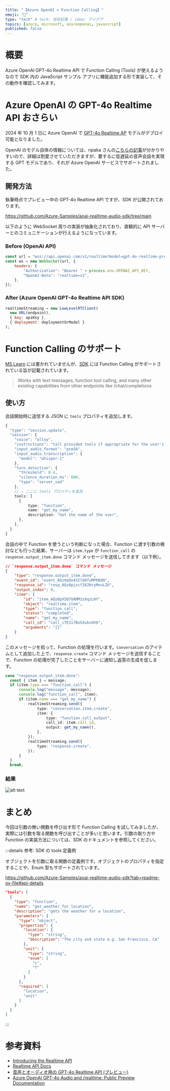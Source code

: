```yaml
---
title: "【Azure OpenAI × Function Calling】"
emoji: "📑"
type: "tech" # tech: 技術記事 / idea: アイデア
topics: [azure, microsoft, azureopenai, javascript]
published: false
---
```


# 概要

Azure OpenAI GPT-4o Realtime API で Function Calling (Tools) が使えるようなので SDK 内の JavaScript サンプル アプリに機能追加する形で実装して、その動作を確認してみます。

# Azure OpenAI の GPT-4o Realtime API おさらい

2024 年 10 月 1 日に Azure OpenAI で [GPT-4o Realtime AP](https://openai.com/index/introducing-the-realtime-api/) モデルがデプロイ可能となりました。

OpenAI のモデル自体の情報については、npaka さんの[こちらの記事](https://note.com/npaka/n/nf9cab7ea954e)が分かりやすいので、詳細は割愛させていただきますが、要するに低遅延の音声会話を実現する GPT モデルであり、それが Azure OpenAI サービスでサポートされました。

## 開発方法

執筆時点でプレビュー中の GPT-4o Realtime API ですが、SDK が公開されております。

https://github.com/Azure-Samples/aoai-realtime-audio-sdk/tree/main

以下のように WebSocket 周りの実装が抽象化されており、直観的に API サーバーとのコミュニケーションが行えるようになっています。

### Before (OpenAI API)

```JavaScript
const url = "wss://api.openai.com/v1/realtime?model=gpt-4o-realtime-preview-2024-10-01";
const ws = new WebSocket(url, {
    headers: {
        "Authorization": "Bearer " + process.env.OPENAI_API_KEY,
        "OpenAI-Beta": "realtime=v1",
    },
});
```

### After (Azure OpenAI GPT-4o Realtime API SDK)

```JavaScript
realtimeStreaming = new LowLevelRTClient(
  new URL(endpoint),
  { key: apiKey },
  { deployment: deploymentOrModel }
);
```

# Function Calling のサポート

[MS Learn](https://learn.microsoft.com/ja-jp/azure/ai-services/openai/realtime-audio-quickstart?) には書かれていませんが、[SDK](https://github.com/Azure-Samples/aoai-realtime-audio-sdk/tree/main#:~:text=Works%20with%20text%20messages%2C%20function%20tool%20calling%2C%20and%20many%20other%20existing%20capabilities%20from%20other%20endpoints%20like%20/chat/completions) には Function Calling がサポートされている旨が記載されています。

> Works with text messages, function tool calling, and many other existing capabilities from other endpoints like /chat/completions

## 使い方

会話開始時に送信する JSON に `tools` プロパティを追加します。

```TypeScript
{
  "type": "session.update",
  "session": {
    "voice": "alloy",
    "instructions": "Call provided tools if appropriate for the user's input.",
    "input_audio_format": "pcm16",
    "input_audio_transcription": {
      "model": "whisper-1"
    },
    "turn_detection": {
      "threshold": 0.4,
      "silence_duration_ms": 600,
      "type": "server_vad"
    },
    // ↓ ここに tools プロパティを追加
    tools: [
      {
          type: "function",
          name: "get_my_name",
          description: "Get the name of the user",
      },
    ],
  }
}
```

会話の中で Function を使うという判断になった場合、Function に渡す引数の検討なども行った結果、サーバーは `item.type` が `function_call` の `response.output_item.done` コマンド メッセージを送信してきます（以下例）。

```JSON
// `response.output_item.done` コマンド メッセージ
{
    "type": "response.output_item.done",
    "event_id": "event_AQz0q9o4SIl68fuMPKBXN",
    "response_id": "resp_AQz0pjscf3X2HryMovLZU",
    "output_index": 0,
    "item": {
        "id": "item_AQz0pX5Q7UAMM3z8qzLHY",
        "object": "realtime.item",
        "type": "function_call",
        "status": "completed",
        "name": "get_my_name",
        "call_id": "call_cTE3ifBo5XukndV8",
        "arguments": "{}"
    }
}
```

このメッセージを拾って、Function の処理を行います。`Conversation` のアイテムとして追加した上で、`response.create` コマンド メッセージを送信することで、Function の処理が完了したことをサーバーに通知し返答の生成を促します。

```TypeScript
case "response.output_item.done":
  const { item } = message;
  if (item.type === "function_call") {
      console.log("message", message);
      console.log("function_call", item);
      if (item.name === "get_my_name") {
          realtimeStreaming.send({
              type: "conversation.item.create",
              item: {
                  type: "function_call_output",
                  call_id: item.call_id,
                  output: get_my_name(),
              },
          });
          realtimeStreaming.send({
              type: "response.create",
          });
      }
  }
  break;
```

### 結果

![alt text](/images/aoai-gpt-4o-realtime-api-with-function-calling/get_my_name_result.png)

# まとめ

今回は引数の無い関数を呼び出す形で Function Calling を試してみましたが、実際には引数を取る関数を呼び出すことが多いと思います。引数の取り方や Function の実装方法については、SDK のドキュメントを参照してください。

:::details 参考: SDK の tools 定義例

オブジェクトを引数に取る関数の定義例です。オブジェクトのプロパティを指定することや、Enum 型もサポートされています。

https://github.com/Azure-Samples/aoai-realtime-audio-sdk?tab=readme-ov-file#api-details

```JSON
"tools": [
  {
    "type": "function",
    "name": "get_weather_for_location",
    "description": "gets the weather for a location",
    "parameters": {
      "type": "object",
      "properties": {
        "location": {
          "type": "string",
          "description": "The city and state e.g. San Francisco, CA"
        },
        "unit": {
          "type": "string",
          "enum": [
            "c",
            "f"
          ]
        }
      },
      "required": [
        "location",
        "unit"
      ]
    }
  }
]
```

:::

# 参考資料

-   [Introducing the Realtime API](https://openai.com/index/introducing-the-realtime-api/)
-   [Realtime API Docs](https://platform.openai.com/docs/guides/realtime)
-   [音声とオーディオ用の GPT-4o Realtime API (プレビュー)](https://learn.microsoft.com/ja-jp/azure/ai-services/openai/realtime-audio-quickstart?pivots=programming-language-javascript)
-   [Azure OpenAI GPT-4o Audio and /realtime: Public Preview Documentation](https://github.com/Azure-Samples/aoai-realtime-audio-sdk/tree/main)
